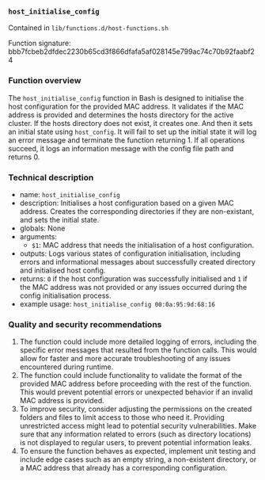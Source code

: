### `host_initialise_config`

Contained in `lib/functions.d/host-functions.sh`

Function signature: bbb7fcbeb2dfdec2230b65cd3f866dfafa5af028145e799ac74c70b92faabf24

### Function overview

The `host_initialise_config` function in Bash is designed to initialise the host configuration for the provided MAC address. It validates if the MAC address is provided and determines the hosts directory for the active cluster. If the hosts directory does not exist, it creates one. And then it sets an initial state using `host_config`. It will fail to set up the initial state it will log an error message and terminate the function returning 1. If all operations succeed, it logs an information message with the config file path and returns 0.

### Technical description

- name: `host_initialise_config`
- description: Initialises a host configuration based on a given MAC address. Creates the corresponding directories if they are non-existant, and sets the initial state.
- globals: None
- arguments: 
  - `$1`: MAC address that needs the initialisation of a host configuration.
- outputs: Logs various states of configuration initialisation, including errors and informational messages about successfully created directory and initialised host config.
- returns: `0` if the host configuration was successfully initialised and `1` if the MAC address was not provided or any issues occurred during the config initialisation process.
- example usage: `host_initialise_config 00:0a:95:9d:68:16`

### Quality and security recommendations

1. The function could include more detailed logging of errors, including the specific error messages that resulted from the function calls. This would allow for faster and more accurate troubleshooting of any issues encountered during runtime.
2. The function could include functionality to validate the format of the provided MAC address before proceeding with the rest of the function. This would prevent potential errors or unexpected behavior if an invalid MAC address is provided.
3. To improve security, consider adjusting the permissions on the created folders and files to limit access to those who need it. Providing unrestricted access might lead to potential security vulnerabilities. Make sure that any information related to errors (such as directory locations) is not displayed to regular users, to prevent potential information leaks.
4. To ensure the function behaves as expected, implement unit testing and include edge cases such as an empty string, a non-existent directory, or a MAC address that already has a corresponding configuration.

